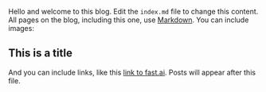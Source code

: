 Hello and welcome to this blog. Edit the `index.md` file to change this content. All pages on the blog, including this one, use [Markdown](https://guides.github.com/features/mastering-markdown/). You can include images:



## This is a title

And you can include links, like this [link to fast.ai](https://www.fast.ai). Posts will appear after this file. 

